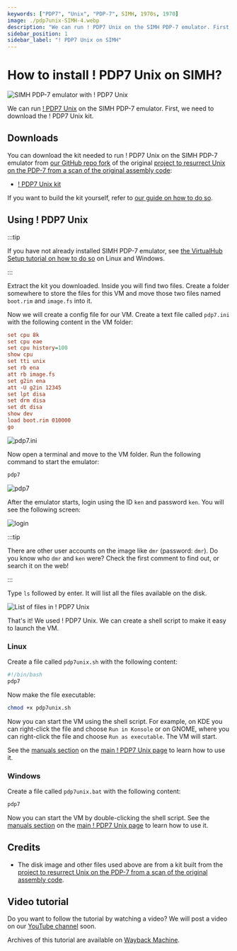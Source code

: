 ```yaml
---
keywords: ["PDP7", "Unix", "PDP-7", SIMH, 1970s, 1970]
image: ./pdp7unix-SIMH-4.webp
description: "We can run ! PDP7 Unix on the SIMH PDP-7 emulator. First, we need to download the ! PDP7 Unix kit. You can download the kit needed to run it on the SIMH PDP-7 emulator from our GitHub repo."
sidebar_position: 1
sidebar_label: "! PDP7 Unix on SIMH"
---
```


# How to install ! PDP7 Unix on SIMH?

![SIMH PDP-7 emulator with ! PDP7 Unix](./pdp7unix-SIMH-4.webp)

We can run [! PDP7 Unix](/1970s/1970/pdp7unix) on the SIMH PDP-7 emulator. First, we need to download the ! PDP7 Unix kit.

## Downloads

You can download the kit needed to run ! PDP7 Unix on the SIMH PDP-7 emulator from [our GitHub repo fork](https://github.com/InstallerLegacy/pdp7-unix) of the original [project to resurrect Unix on the PDP-7 from a scan of the original assembly code](https://github.com/DoctorWkt/pdp7-unix):

- [! PDP7 Unix kit](https://github.com/InstallerLegacy/pdp7-unix/releases/latest/download/pdp7.zip)

If you want to build the kit yourself, refer to [our guide on how to do so](/blog/building-pdp7-unix-images-yourself/).

## Using ! PDP7 Unix

:::tip

If you have not already installed SIMH PDP-7 emulator, see [the VirtualHub Setup tutorial on how to do so](https://setup.virtualhub.eu.org/simh-pdp7/) on Linux and Windows.

:::

Extract the kit you downloaded. Inside you will find two files. Create a folder somewhere to store the files for this VM and move those two files named `boot.rim` and `image.fs` into it.

Now we will create a config file for our VM. Create a text file called `pdp7.ini` with the following content in the VM folder:

```ini
set cpu 8k
set cpu eae
set cpu history=100
show cpu
set tti unix
set rb ena
att rb image.fs
set g2in ena
att -U g2in 12345
set lpt disa
set drm disa
set dt disa
show dev
load boot.rim 010000
go
```

![pdp7.ini](./pdp7unix-SIMH-1.webp)

Now open a terminal and move to the VM folder. Run the following command to start the emulator:

```bash
pdp7
```

![pdp7](./pdp7unix-SIMH-2.webp)

After the emulator starts, login using the ID `ken` and password `ken`. You will see the following screen:

![login](./pdp7unix-SIMH-3.webp)

:::tip

There are other user accounts on the image like `dmr` (password: `dmr`). Do you know who `dmr` and `ken` were? Check the first comment to find out, or search it on the web!

:::

Type `ls` followed by enter. It will list all the files available on the disk.

![List of files in ! PDP7 Unix](./pdp7unix-SIMH-4.webp)

That's it! We used ! PDP7 Unix. We can create a shell script to make it easy to launch the VM.

### Linux

Create a file called `pdp7unix.sh` with the following content:

```bash
#!/bin/bash
pdp7
```

Now make the file executable:

```bash
chmod +x pdp7unix.sh
```

Now you can start the VM using the shell script. For example, on KDE you can right-click the file and choose `Run in Konsole` or on GNOME, where you can right-click the file and choose `Run as executable`. The VM will start.

See the [manuals section](/1970s/1970/pdp7unix/#manuals) on the [main ! PDP7 Unix page](/1970s/1970/pdp7unix) to learn how to use it.

### Windows

Create a file called `pdp7unix.bat` with the following content:

```bash
pdp7
```

Now you can start the VM by double-clicking the shell script. See the [manuals section](/1970s/1970/pdp7unix/#manuals) on the [main ! PDP7 Unix page](/1970s/1970/pdp7unix) to learn how to use it.

## Credits

- The disk image and other files used above are from a kit built from the [project to resurrect Unix on the PDP-7 from a scan of the original assembly code](https://github.com/DoctorWkt/pdp7-unix).

## Video tutorial

Do you want to follow the tutorial by watching a video? We will post a video on our [YouTube channel](https://www.youtube.com/@virtua1hub) soon.

Archives of this tutorial are available on [Wayback Machine](https://web.archive.org/web/*/https://virtualhub.eu.org/1970s/1970/pdp7unix/simh/).
